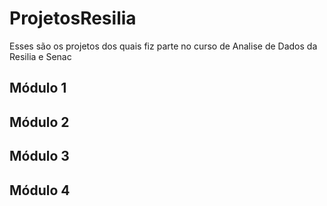 # **ProjetosResilia**

Esses são os projetos dos quais fiz parte no curso de Analise de Dados da Resilia e Senac

## Módulo 1
[]()
## Módulo 2
## Módulo 3
## Módulo 4
